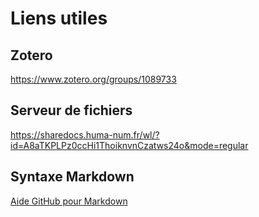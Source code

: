 # Liens utiles

## Zotero

https://www.zotero.org/groups/1089733

## Serveur de fichiers

https://sharedocs.huma-num.fr/wl/?id=A8aTKPLPz0ccHi1ThoiknvnCzatws24o&mode=regular

## Syntaxe Markdown

[Aide GitHub pour Markdown](https://help.github.com/articles/basic-writing-and-formatting-syntax/)
